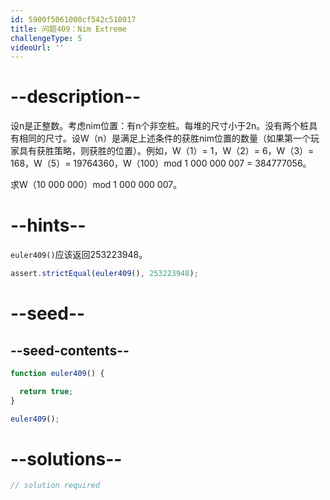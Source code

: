 ```yaml
---
id: 5900f5061000cf542c510017
title: 问题409：Nim Extreme
challengeType: 5
videoUrl: ''
---
```


# --description--

设n是正整数。考虑nim位置：有n个非空桩。每堆的尺寸小于2n。没有两个桩具有相同的尺寸。设W（n）是满足上述条件的获胜nim位置的数量（如果第一个玩家具有获胜策略，则获胜的位置）。例如，W（1）= 1，W（2）= 6，W（3）= 168，W（5）= 19764360，W（100）mod 1 000 000 007 = 384777056。

求W（10 000 000）mod 1 000 000 007。

# --hints--

`euler409()`应该返回253223948。

```js
assert.strictEqual(euler409(), 253223948);
```

# --seed--

## --seed-contents--

```js
function euler409() {

  return true;
}

euler409();
```

# --solutions--

```js
// solution required
```
